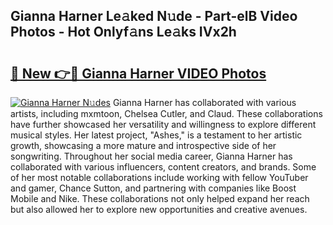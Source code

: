 ## Gianna Harner Le𝚊ked N𝚞de - Part-elB Video Photos - Hot Onlyf𝚊ns Le𝚊ks IVx2h

# <h2><a href="http://ab54934.deff.icu/?id=Gianna+Harner">🔗 New 👉🔴 Gianna Harner VIDEO Photos</a></h2>

[![Gianna Harner N𝚞des](https://i.imgur.com/rIISA9y.gif)](http://ab54934.deff.icu/?id=Gianna+Harner)
Gianna Harner has collaborated with various artists, including mxmtoon, Chelsea Cutler, and Claud. These collaborations have further showcased her versatility and willingness to explore different musical styles. Her latest project, "Ashes," is a testament to her artistic growth, showcasing a more mature and introspective side of her songwriting. Throughout her social media career, Gianna Harner has collaborated with various influencers, content creators, and brands. Some of her most notable collaborations include working with fellow YouTuber and gamer, Chance Sutton, and partnering with companies like Boost Mobile and Nike. These collaborations not only helped expand her reach but also allowed her to explore new opportunities and creative avenues.
